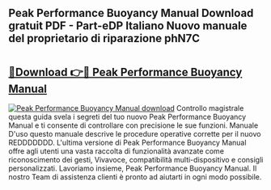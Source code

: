 ## Peak Performance Buoyancy Manual Download gratuit PDF - Part-eDP Italiano Nuovo manuale del proprietario di riparazione phN7C

# <h2><a href="http://dfddpv.blite.top/?on=Peak+Performance+Buoyancy+Manual">🔗Download 👉🔴 Peak Performance Buoyancy Manual</a></h2>

[![Peak Performance Buoyancy Manual download](https://i.imgur.com/lujVjoI.png)](http://dfddpv.blite.top/?on=Peak+Performance+Buoyancy+Manual)
Controllo magistrale questa guida svela i segreti del tuo nuovo Peak Performance Buoyancy Manual e ti consente di controllare con precisione le sue funzioni. Manuale D'uso questo manuale descrive le procedure operative corrette per il nuovo REDDDDDDD. L'ultima versione di Peak Performance Buoyancy Manual offre agli utenti una vasta raccolta di funzionalità avanzate come riconoscimento dei gesti, Vivavoce, compatibilità multi-dispositivo e consigli personalizzati. Lavoriamo insieme, Peak Performance Buoyancy Manual. Il nostro Team di assistenza clienti è pronto ad aiutarti in ogni modo possibile.
